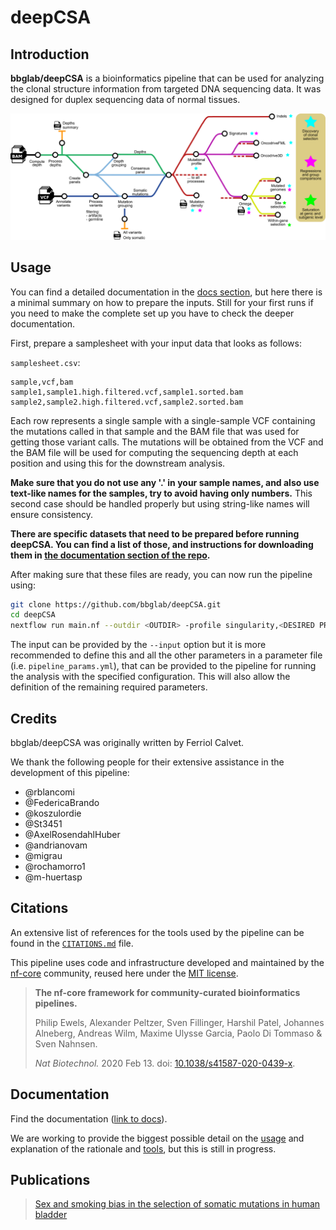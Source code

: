 # deepCSA

## Introduction

**bbglab/deepCSA** is a bioinformatics pipeline that can be used for analyzing the clonal structure information from targeted DNA sequencing data. It was designed for duplex sequencing data of normal tissues.

![deepCSA workflow overview](docs/images/deepCSA.png)

## Usage

You can find a detailed documentation in the [docs section](docs/README.md), but here there is a minimal summary on how to prepare the inputs. Still for your first runs if you need to make the complete set up you have to check the deeper documentation.

First, prepare a samplesheet with your input data that looks as follows:

`samplesheet.csv`:

```csv
sample,vcf,bam
sample1,sample1.high.filtered.vcf,sample1.sorted.bam
sample2,sample2.high.filtered.vcf,sample2.sorted.bam
```

Each row represents a single sample with a single-sample VCF containing the mutations called in that sample and the BAM file that was used for getting those variant calls. The mutations will be obtained from the VCF and the BAM file will be used for computing the sequencing depth at each position and using this for the downstream analysis.

**Make sure that you do not use any '.' in your sample names, and also use text-like names for the samples, try to avoid having only numbers.** This second case should be handled properly but using string-like names will ensure consistency.

**There are specific datasets that need to be prepared before running deepCSA. You can find a list of those, and instructions for downloading them in [the documentation section of the repo](docs/usage.md#mandatory-parameter-configuration).**

After making sure that these files are ready, you can now run the pipeline using:

<!-- TODO nf-core: update the following command to include all required parameters for a minimal example -->

```bash
git clone https://github.com/bbglab/deepCSA.git
cd deepCSA
nextflow run main.nf --outdir <OUTDIR> -profile singularity,<DESIRED PROFILE> -params-file pipeline_params.yml
```

The input can be provided by the `--input` option but it is more recommended to define this and all the other parameters in a parameter file (i.e. `pipeline_params.yml`), that can be provided to the pipeline for running the analysis with the specified configuration. This will also allow the definition of the remaining required parameters.

## Credits

bbglab/deepCSA was originally written by Ferriol Calvet.

We thank the following people for their extensive assistance in the development of this pipeline:

* @rblancomi
* @FedericaBrando
* @koszulordie
* @St3451
* @AxelRosendahlHuber
* @andrianovam
* @migrau
* @rochamorro1
* @m-huertasp

## Citations

An extensive list of references for the tools used by the pipeline can be found in the [`CITATIONS.md`](CITATIONS.md) file.

This pipeline uses code and infrastructure developed and maintained by the [nf-core](https://nf-co.re) community, reused here under the [MIT license](https://github.com/nf-core/tools/blob/master/LICENSE).

> **The nf-core framework for community-curated bioinformatics pipelines.**
>
> Philip Ewels, Alexander Peltzer, Sven Fillinger, Harshil Patel, Johannes Alneberg, Andreas Wilm, Maxime Ulysse Garcia, Paolo Di Tommaso & Sven Nahnsen.
>
> _Nat Biotechnol._ 2020 Feb 13. doi: [10.1038/s41587-020-0439-x](https://dx.doi.org/10.1038/s41587-020-0439-x).

## Documentation

Find the documentation ([link to docs](https://github.com/bbglab/deepCSA/tree/main/docs)).

We are working to provide the biggest possible detail on the [usage](docs/usage.md) and explanation of the rationale and [tools](docs/tools.md), but this is still in progress.

## Publications

> [Sex and smoking bias in the selection of somatic mutations in human bladder](https://www.nature.com/articles/s41586-025-09521-x)